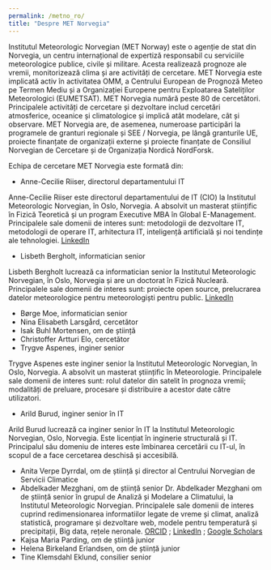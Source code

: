 ```yaml
---
permalink: /metno_ro/
title: "Despre MET Norvegia"
---
```


Institutul Meteorologic Norvegian (MET Norway) este o agenție de stat din Norvegia, un centru internațional de expertiză responsabil cu serviciile meteorologice publice, civile și militare. Acesta realizează prognoze ale vremii, monitorizează clima și are activități de cercetare. MET Norvegia este implicată activ în activitatea OMM, a Centrului European de Prognoză Meteo pe Termen Mediu și a Organizației Europene pentru Exploatarea Sateliților Meteorologici (EUMETSAT). MET Norvegia numără peste 80 de cercetători. Principalele activități de cercetare și dezvoltare includ cercetări atmosferice, oceanice și climatologice și implică atât modelare, cât și observare. MET Norvegia are, de asemenea, numeroase participări la programele de granturi regionale și SEE / Norvegia, pe lângă granturile UE, proiecte finanțate de organizații externe și proiecte finanțate de Consiliul Norvegian de Cercetare și de Organizația Nordică NordForsk.

Echipa de cercetare MET Norvegia este formată din:

 - Anne-Cecilie Riiser, directorul departamentului IT

 Anne-Cecilie Riiser este directorul departamentului de IT (CIO) la Institutul Meteorologic Norvegian, în Oslo, Norvegia. A absolvit un masterat științific în Fizică Teoretică și un program Executive MBA în Global E-Management. Principalele sale domenii de interes sunt: metodologii de dezvoltare IT, metodologii de operare IT, arhitectura IT, inteligență artificială și noi tendințe ale tehnologiei.
 [LinkedIn](https://www.linkedin.com/in/anne-cecilie-riiser-b8885b/)
 - Lisbeth Bergholt, informatician senior

 Lisbeth Bergholt lucrează ca informatician senior la Institutul Meteorologic Norvegian, în Oslo, Norvegia și are un doctorat în Fizică Nucleară. Principalele sale domenii de interes sunt: proiecte open source, prelucrarea datelor meteorologice pentru meteorologiști pentru public.
 [LinkedIn](https://www.linkedin.com/in/lisbeth-bergholt-a1544a3/)
 - Børge Moe, informatician senior
 - Nina Elisabeth Larsgård, cercetător
 - Isak Buhl Mortensen, om de știință
 - Christoffer Artturi Elo, cercetător
 - Trygve Aspenes, inginer senior

 Trygve Aspenes este inginer senior la Institutul Meteorologic Norvegian, în Oslo, Norvegia. A absolvit un masterat științific în Meteorologie. Principalele sale domenii de interes sunt: rolul datelor din satelit în prognoza vremii; modalități de preluare, procesare și distribuire a acestor date către utilizatori.
 - Arild Burud, inginer senior în IT

  Arild Burud lucrează ca inginer senior în IT la Institutul Meteorologic Norvegian, Oslo, Norvegia. Este licențiat în inginerie structurală și IT. Principalul său domeniu de interes este îmbinarea cercetării cu IT-ul, în scopul de a face cercetarea deschisă și accesibilă.
 - Anita Verpe Dyrrdal, om de știință și director al Centrului Norvegian de Servicii Climatice
 - Abdelkader Mezghani, om de știință senior
 Dr. Abdelkader Mezghani om de știință senior în grupul de Analiză și Modelare a Climatului, la Institutul Meteorologic Norvegian. Principalele sale domenii de interes cuprind redimensionarea informatiilor legate de vreme și climat, analiză statistică, programare și dezvoltare web, modele pentru temperatură și precipitații, Big data, rețele neronale.
[ORCID](https://orcid.org/0000-0003-2825-5884) ; [LinkedIn](https://www.linkedin.com/in/abdelkader-mezghani-8a3aa127/?originalSubdomain=no) ; [Google Scholars](https://scholar.google.com/citations?user=oeIMYnUAAAAJ&hl=en)
 - Kajsa Maria Parding, om de știință junior
 - Helena Birkeland Erlandsen, om de știință junior
 - Tine Klemsdahl Eklund, consilier senior
